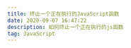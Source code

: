 ```yaml
---
title: 终止一个正在执行的JavaScript函数
date: 2020-09-07 16:47:22
description: 如何终止一个正在执行的js函数
tag: JavaScript
---
```


